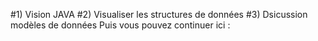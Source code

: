 #1) Vision JAVA
#2) Visualiser les structures de données 
#3) Dsicussion modèles de données
Puis vous pouvez continuer ici : 
